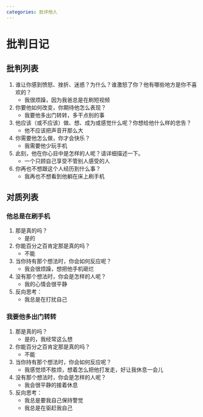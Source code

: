 ```yaml
---
categories: 批评他人
---
```


# 批判日记

## 批判列表

1. 谁让你感到愤怒、挫折、迷惑？为什么？谁激怒了你？他有哪些地方是你不喜欢的？
    - 我很烦躁，因为我爸总是在刷短视频
2. 你要他如何改变，你期待他怎么表现？
    - 我要他多出门转转，多干点别的事
3. 他应该（或不应该）做、想、成为或感觉什么呢？你想给他什么样的忠告？
    - 他不应该把声音开那么大
4. 你需要他怎么做，你才会快乐？
    - 我需要他少玩手机
5. 此刻，他在你心目中是怎样的人呢？请详细描述一下。
    - 一个只顾自己享受不管别人感受的人
6. 你再也不想跟这个人经历到什么事？
    - 我再也不想看到他躺在床上刷手机

## 对质列表

### 他总是在刷手机

1. 那是真的吗？
    - 是的
2. 你能百分之百肯定那是真的吗？
    - 不能
3. 当你持有那个想法时，你会如何反应呢？
    - 我会很烦躁，想把他手机砸烂
4. 没有那个想法时，你会是怎样的人呢？
    - 我的心情会很平静
5. 反向思考：
    - 我总是在打扰自己

### 我要他多出门转转

1. 那是真的吗？
    - 是的，我经常这么想
2. 你能百分之百肯定那是真的吗？
    - 不能
3. 当你持有那个想法时，你会如何反应呢？
    - 我感觉烦不胜烦，想着怎么把他打发走，好让我休息一会儿
4. 没有那个想法时，你会是怎样的人呢？
    - 我会很平静的接着休息
5. 反向思考：
    - 我总是要我自己保持警觉
    - 我总是在驱赶我自己
